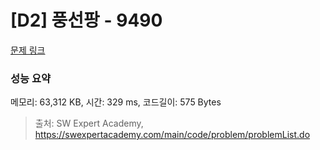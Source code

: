 # [D2] 풍선팡 - 9490 

[문제 링크](https://swexpertacademy.com/main/code/problem/problemDetail.do?contestProbId=AXAerAPaVXMDFARP) 

### 성능 요약

메모리: 63,312 KB, 시간: 329 ms, 코드길이: 575 Bytes



> 출처: SW Expert Academy, https://swexpertacademy.com/main/code/problem/problemList.do